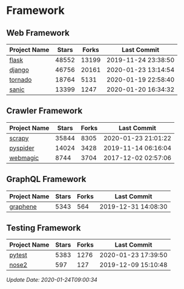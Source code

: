 # Framework

## Web Framework

| Project Name | Stars | Forks | Last Commit |
| ------------ | ----- | ----- | ----------- |
| [flask](https://github.com/pallets/flask) | 48552 | 13199 | 2019-11-24 23:38:50 |
| [django](https://github.com/django/django) | 46756 | 20161 | 2020-01-23 13:14:54 |
| [tornado](https://github.com/tornadoweb/tornado) | 18764 | 5131 | 2020-01-19 22:58:40 |
| [sanic](https://github.com/huge-success/sanic) | 13399 | 1247 | 2020-01-20 16:34:32 |

## Crawler Framework

| Project Name | Stars | Forks | Last Commit |
| ------------ | ----- | ----- | ----------- |
| [scrapy](https://github.com/scrapy/scrapy) | 35844 | 8305 | 2020-01-23 21:01:22 |
| [pyspider](https://github.com/binux/pyspider) | 14024 | 3428 | 2019-11-14 06:16:04 |
| [webmagic](https://github.com/code4craft/webmagic) | 8744 | 3704 | 2017-12-02 02:57:06 |

## GraphQL Framework

| Project Name | Stars | Forks | Last Commit |
| ------------ | ----- | ----- | ----------- |
| [graphene](https://github.com/graphql-python/graphene) | 5343 | 564 | 2019-12-31 14:08:30 |

## Testing Framework

| Project Name | Stars | Forks | Last Commit |
| ------------ | ----- | ----- | ----------- |
| [pytest](https://github.com/pytest-dev/pytest) | 5383 | 1276 | 2020-01-23 17:39:50 |
| [nose2](https://github.com/nose-devs/nose2) | 597 | 127 | 2019-12-09 15:10:48 |

*Update Date: 2020-01-24T09:00:34*